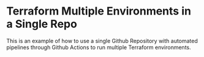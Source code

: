 # Terraform Multiple Environments in a Single Repo

This is an example of how to use a single Github Repository with automated pipelines through Github Actions to run multiple Terraform environments.

